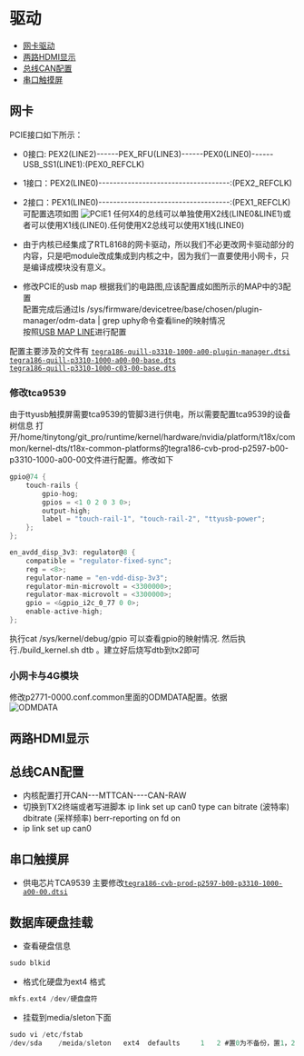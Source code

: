 驱动
================
* [网卡驱动](#网卡驱动)
* [两路HDMI显示](#两路HDMI显示)
* [总线CAN配置](#总线CAN配置)
* [串口触摸屏](#串口触摸屏)

## 网卡 
PCIE接口如下所示：  
* 0接口: PEX2(LINE2)------PEX_RFU(LINE3)------PEX0(LINE0)------USB_SS1(LINE1):(PEX0_REFCLK)
* 1接口：PEX2(LINE0)------------------------------------:(PEX2_REFCLK)
* 2接口：PEX1(LINE0)------------------------------------:(PEX1_REFCLK)
可配置选项如图
![PCIE1](http://192.168.0.2:8089/wangxuetong/newServerproject/raw/master/Git_doc/images/1.png)
任何X4的总线可以单独使用X2线(LINE0&LINE1)或者可以使用X1线(LINE0).任何使用X2总线可以使用X1线(LINE0)

* 由于内核已经集成了RTL8168的网卡驱动，所以我们不必更改网卡驱动部分的内容，只是吧module改成集成到内核之中，因为我们一直要使用小网卡，只是编译成模块没有意义。

* 修改PCIE的usb map
根据我们的电路图,应该配置成如图所示的MAP中的3配置  
配置完成后通过ls /sys/firmware/devicetree/base/chosen/plugin-manager/odm-data | grep uphy命令查看line的映射情况  
按照[USB MAP LINE](https://elinux.org/Jetson/TX2_USB)进行配置

配置主要涉及的文件有
[`tegra186-quill-p3310-1000-a00-plugin-manager.dtsi`](Sdk_platform/Kernel_4.9_Src/hardware/nvidia/platform/t18x/common/kernel-dts/t18x-common-plugin-manager/tegra186-quill-p3310-1000-a00-plugin-manager.dtsi)  
[`tegra186-quill-p3310-1000-a00-00-base.dts`](Sdk_platform/Kernel_4.9_Src/hardware/nvidia/platform/t18x/quill/kernel-dts/tegra186-quill-p3310-1000-a00-00-base.dts)  
[`tegra186-quill-p3310-1000-c03-00-base.dts`](Sdk_platform/Kernel_4.9_Src/hardware/nvidia/platform/t18x/quill/kernel-dts/tegra186-quill-p3310-1000-c03-00-base.dts)

### 修改tca9539
由于ttyusb触摸屏需要tca9539的管脚3进行供电，所以需要配置tca9539的设备树信息
打开/home/tinytong/git_pro/runtime/kernel/hardware/nvidia/platform/t18x/common/kernel-dts/t18x-common-platforms的tegra186-cvb-prod-p2597-b00-p3310-1000-a00-00文件进行配置。修改如下
```c
gpio@74 {
	touch-rails {
		gpio-hog;
		gpios = <1 0 2 0 3 0>;
		output-high;
		label = "touch-rail-1", "touch-rail-2", "ttyusb-power";
	};
};

en_avdd_disp_3v3: regulator@8 {
	compatible = "regulator-fixed-sync";
	reg = <8>;
	regulator-name = "en-vdd-disp-3v3";
	regulator-min-microvolt = <3300000>;
	regulator-max-microvolt = <3300000>;
	gpio = <&gpio_i2c_0_77 0 0>;
	enable-active-high;
};
```
执行cat /sys/kernel/debug/gpio 可以查看gpio的映射情况.
然后执行./build_kernel.sh dtb 。建立好后烧写dtb到tx2即可
### 小网卡与4G模块
修改p2771-0000.conf.common里面的ODMDATA配置。依据  
![ODMDATA](http://192.168.0.2:8089/wangxuetong/Jetpack4.2-tx2/raw/master/docs/images/ODMA.png)  


## 两路HDMI显示

## 总线CAN配置
* 内核配置打开CAN---MTTCAN----CAN-RAW
* 切换到TX2终端或者写进脚本 ip link set up can0 type can bitrate (波特率) dbitrate (采样频率) berr-reporting on fd on
* ip link set up can0
## 串口触摸屏
* 供电芯片TCA9539 主要修改[`tegra186-cvb-prod-p2597-b00-p3310-1000-a00-00.dtsi`](Sdk_platform/Kernel_4.9_Src/hardware/nvidia/platform/t18x/common/kernel-dts/tegra186-cvb-prod-p2597-b00-p3310-1000-a00-00.dtsi)
 
## 数据库硬盘挂载

* 查看硬盘信息
```c
sudo blkid
```

* 格式化硬盘为ext4 格式
```c
mkfs.ext4 /dev/硬盘盘符
```

* 挂载到media/sleton下面
```c
sudo vi /etc/fstab
/dev/sda    /meida/sleton   ext4  defaults     1   2 #置0为不备份，置1，2为备份，但2的备份重要性比1小    置0为不检验，置1，2为检验，但置2盘比置1的盘晚检验。
```







